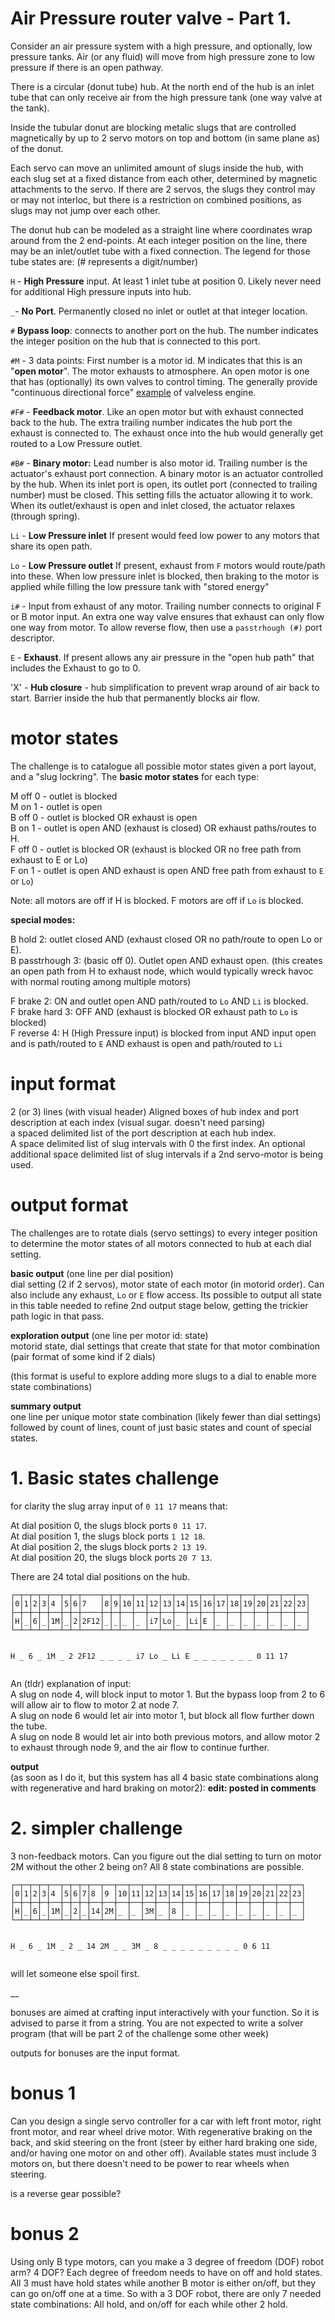 # Air Pressure router valve - Part 1.
<div class="md"><p>Consider an air pressure system with a high pressure, and optionally, low pressure tanks. Air (or any fluid) will move from high pressure zone to low pressure if there is an open pathway.</p>
<p>There is a circular (donut tube) hub.  At the north end of the hub is an inlet tube that can only receive air from the high pressure tank (one way valve at the tank).</p>
<p>Inside the tubular donut are blocking metalic slugs that are controlled magnetically by up to 2 servo motors on top and bottom (in same plane as) of the donut.</p>
<p>Each servo can move an unlimited amount of slugs inside the hub, with each slug set at a fixed distance from each other, determined by magnetic attachments to the servo.  If there are 2 servos, the slugs they control may or may not interloc, but there is a restriction on combined positions, as slugs may not jump over each other.</p>
<p>The donut hub can be modeled as a straight line where coordinates wrap around from the 2 end-points.  At each integer position on the line, there may be an inlet/outlet tube with a fixed connection.  The legend for those tube states are: (# represents a digit/number)</p>
<p><code>H</code> - <strong>High Pressure</strong> input.  At least 1 inlet tube at position 0.  Likely never need for additional High pressure inputs into hub.</p>
<p><code>_</code>- <strong>No Port</strong>.  Permanently closed no inlet or outlet at that integer location.</p>
<p><code>#</code> <strong>Bypass loop</strong>:  connects to another port on the hub.  The number indicates the integer position on the hub that is connected to this port.</p>
<p><code>#M</code> - 3 data points:  First number is a motor id.  M indicates that this is an "<strong>open motor</strong>".  The motor exhausts to atmosphere.  An open motor is one that has (optionally) its own valves to control timing.  The generally provide "continuous directional force" <a href="https://www.youtube.com/watch?v=QDR40Eyuu7w">example</a> of valveless engine.</p>
<p><code>#F#</code> - <strong>Feedback motor</strong>.  Like an open motor but with exhaust connected back to the hub.  The extra trailing number indicates the hub port the exhaust is connected to.  The exhaust once into the hub would generally get routed to a Low Pressure outlet.</p>
<p><code>#B#</code> - <strong>Binary motor:</strong> Lead number is also motor id.  Trailing number is the actuator's exhaust port connection.  A binary motor is an actuator controlled by the hub.  When its inlet port is open, its outlet port (connected to trailing number) must be closed.  This setting fills the actuator allowing it to work.  When its outlet/exhaust is open and inlet closed, the actuator relaxes (through spring).</p>
<p><code>Li</code> - <strong>Low Pressure inlet</strong>  If present would feed low power to any motors that share its open path.</p>
<p><code>Lo</code> - <strong>Low Pressure outlet</strong>  If present, exhaust from <code>F</code> motors would route/path into these.  When low pressure inlet is blocked, then braking to the motor is applied while filling the low pressure tank with "stored energy"</p>
<p><code>i#</code> - Input from exhaust of any motor.  Trailing number connects to original F or B motor input.  An extra one way valve ensures that exhaust can only flow one way from motor.  To allow reverse flow, then use a <code>passtrhough (#)</code> port descriptor.</p>
<p><code>E</code> - <strong>Exhaust</strong>.  If present allows any air pressure in the "open hub path" that includes the Exhaust to go to 0.</p>
<p>'X' - <strong>Hub closure</strong> - hub simplification to prevent wrap around of air back to start.  Barrier inside the hub that permanently blocks air flow.</p>
<h1>motor states</h1>
<p>The challenge is to catalogue all possible motor states given a port layout, and a "slug lockring".  The <strong>basic motor states</strong> for each type:</p>
<p>M off 0 - outlet is blocked<br/>
M on 1 - outlet is open<br/>
B off 0 - outlet is blocked  OR exhaust is open<br/>
B on 1 - outlet is open AND (exhaust is closed) OR exhaust paths/routes to H.<br/>
F off 0 - outlet is blocked  OR (exhaust is blocked OR no free path from exhaust to E or Lo)<br/>
F on 1 - outlet is open   AND exhaust is open AND free path from exhaust to <code>E</code> or <code>Lo</code>)  </p>
<p>Note: all motors are off if H is blocked.  F motors are off if <code>Lo</code> is blocked.  </p>
<p><strong>special modes:</strong></p>
<p>B hold 2: outlet closed AND (exhaust closed OR no path/route to open Lo or E).<br/>
B passtrhough 3:  (basic off 0).  Outlet open AND exhaust open. (this creates an open path from H to exhaust node, which would typically wreck havoc with normal routing among multiple motors)  </p>
<p>F brake 2: ON and outlet open AND path/routed to <code>Lo</code> AND <code>Li</code> is blocked.<br/>
F brake hard 3: OFF AND (exhaust is blocked OR exhaust path to <code>Lo</code> is blocked)<br/>
F reverse 4:  H (High Pressure input) is blocked from input  AND input open and is path/routed to <code>E</code> AND exhaust is open and path/routed to <code>Li</code> </p>
<h1>input format</h1>
<p>2 (or 3) lines (with visual header)
Aligned boxes of hub index and port description at each index (visual sugar. doesn't need parsing)<br/>
a spaced delimited list of the port description at each hub index.<br/>
A space delimited list of slug intervals with 0 the first index.
An optional additional space delimited list of slug intervals if a 2nd servo-motor is being used.</p>
<h1>output format</h1>
<p>The challenges are to rotate dials (servo settings) to every integer position to determine the motor states of all motors connected to hub at each dial setting.</p>
<p><strong>basic output</strong> (one line per dial position)<br/>
dial setting (2 if 2 servos), motor state of  each motor (in motorid order).  Can also include  any exhaust, <code>Lo</code> or <code>E</code> flow access.   Its possible to output all state in this table needed to refine 2nd output stage below, getting the trickier path logic in that pass.</p>
<p><strong>exploration output</strong> (one line per motor id: state)<br/>
motorid state, dial settings that create that state for that motor combination (pair format of some kind if 2 dials)</p>
<p>(this format is useful to explore adding more slugs to a dial to enable more state combinations)</p>
<p><strong>summary output</strong><br/>
one line per unique motor state combination (likely fewer than dial settings) followed by count of lines, count of just basic states and count of special states.</p>
<h1>1. Basic states challenge</h1>
<p>for clarity the slug array input of <code>0 11 17</code> means that:</p>
<p>At dial position 0, the slugs block ports <code>0 11 17</code>.<br/>
At dial position 1, the slugs block ports <code>1 12 18</code>.<br/>
At dial position 2, the slugs block ports <code>2 13 19</code>.<br/>
At dial position 20, the slugs block ports <code>20 7 13</code>.  </p>
<p>There are 24 total dial positions on the hub.</p>
<pre><code>┌─┬─┬─┬─┬──┬─┬─┬────┬─┬─┬──┬──┬──┬──┬──┬──┬──┬──┬──┬──┬──┬──┬──┬──┐
│0│1│2│3│4 │5│6│7   │8│9│10│11│12│13│14│15│16│17│18│19│20│21│22│23│
├─┼─┼─┼─┼──┼─┼─┼────┼─┼─┼──┼──┼──┼──┼──┼──┼──┼──┼──┼──┼──┼──┼──┼──┤
│H│_│6│_│1M│_│2│2F12│_│_│_ │_ │i7│Lo│_ │Li│E │_ │_ │_ │_ │_ │_ │_ │
└─┴─┴─┴─┴──┴─┴─┴────┴─┴─┴──┴──┴──┴──┴──┴──┴──┴──┴──┴──┴──┴──┴──┴──┘

 H _ 6 _ 1M _ 2 2F12 _ _ _ _ i7 Lo _ Li E _ _ _ _ _ _ _
 0 11 17
</code></pre>
<p>An (tldr) explanation of input:<br/>
A slug on node 4, will block input to motor 1.  But the bypass loop from 2 to 6 will allow air to flow to motor 2 at node 7.<br/>
A slug on node 6 would let air into motor 1, but block all flow further down the tube.<br/>
A slug on node 8 would let air into both previous motors, and allow motor 2 to exhaust through node 9, and the air flow to continue further.</p>
<p><strong>output</strong><br/>
(as soon as I do it, but this system has all 4 basic state combinations along with regenerative and hard braking on motor2):  <strong>edit: posted in comments</strong></p>
<h1>2. simpler challenge</h1>
<p>3 non-feedback motors.  Can you figure out the dial setting to turn on motor 2M without the other 2 being on?  All 8 state combinations are possible.</p>
<pre><code>┌─┬─┬─┬─┬──┬─┬─┬─┬──┬──┬──┬──┬──┬──┬──┬──┬──┬──┬──┬──┬──┬──┬──┬──┐
│0│1│2│3│4 │5│6│7│8 │9 │10│11│12│13│14│15│16│17│18│19│20│21│22│23│
├─┼─┼─┼─┼──┼─┼─┼─┼──┼──┼──┼──┼──┼──┼──┼──┼──┼──┼──┼──┼──┼──┼──┼──┤
│H│_│6│_│1M│_│2│_│14│2M│_ │_ │3M│_ │8 │_ │_ │_ │_ │_ │_ │_ │_ │_ │
└─┴─┴─┴─┴──┴─┴─┴─┴──┴──┴──┴──┴──┴──┴──┴──┴──┴──┴──┴──┴──┴──┴──┴──┘

  H _ 6 _ 1M _ 2 _ 14 2M _  _ 3M  _ 8 _ _ _ _ _ _ _ _ _
  0 6 11
</code></pre>
<p>will let someone else spoil first.</p>
<p>__</p>
<p>bonuses are aimed at crafting input interactively with your function.  So it is advised to parse it from a string.  You are not expected to write a solver program (that will be part 2 of the challenge some other week)</p>
<p>outputs for bonuses are the input format.</p>
<h1>bonus 1</h1>
<p>Can you design a single servo controller for a car with left front motor, right front motor, and rear wheel drive motor.  With regenerative braking on the back, and skid steering on the front (steer by either hard braking one side, and/or having one motor on and other off).  Available states must include 3 motors on, but there doesn't need to be power to rear wheels when steering.</p>
<p>is a reverse gear possible?</p>
<h1>bonus 2</h1>
<p>Using only B type motors, can you make a 3 degree of freedom (DOF) robot arm?  4 DOF?  Each degree of freedom needs to have on off and hold states.  All 3 must have hold states while another B motor is either on/off, but they can go on/off one at a time.  So with a 3 DOF robot, there are only 7 needed state combinations:  All hold, and on/off for each while other 2 hold.</p>
</div>
